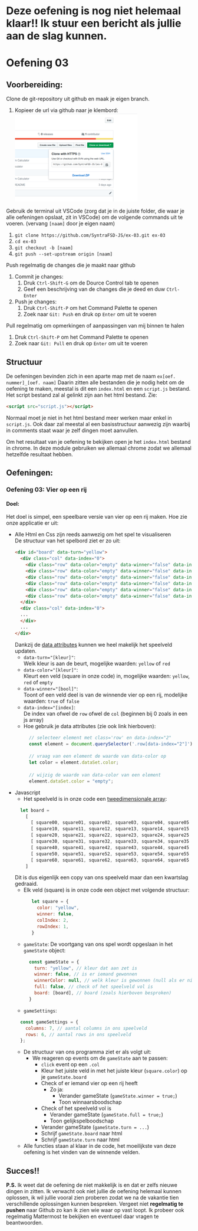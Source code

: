 # Deze oefening is nog niet helemaal klaar!! Ik stuur een bericht als jullie aan de slag kunnen.

# Oefening 03
## Voorbereiding:
Clone de git-repository uit github en maak je eigen branch.
1. Kopieer de url via github naar je klembord:  
   ![Copy url](https://raw.githubusercontent.com/SyntraFSD-JS/ex-01/master/images/copy_github.png "Copy url to clipboard")

Gebruik de terminal uit VSCode 
(zorg dat je in de juiste folder, die waar je alle oefeningen opslaat, zit in VSCode)
 om de volgende commands uit te voeren.
(vervang `[naam]` door je eigen naam)

1. `git clone https://github.com/SyntraFSD-JS/ex-03.git ex-03`
2. `cd ex-03`
3. `git checkout -b [naam]`
4. `git push --set-upstream origin [naam]`

Push regelmatig de changes die je maakt naar github

1. Commit je changes:
   1. Druk `Ctrl-Shift-G` om de Dource Control tab te openen
   2. Geef een beschrijving van de changes die je deed en duw `Ctrl-Enter`
2. Push je changes:
   1. Druk `Ctrl-Shift-P` om het Command Palette te openen
   2. Zoek naar `Git: Push` en druk op `Enter` om uit te voeren 
   
Pull regelmatig om opmerkingen of aanpassingen van mij binnen te halen
1. Druk `Ctrl-Shift-P` om het Command Palette te openen
2. Zoek naar `Git: Pull` en druk op `Enter` om uit te voeren 
     
## Structuur
De oefeningen bevinden zich in een aparte map met de naam `ex[oef. nummer]_[oef. naam]`
Daarin zitten alle bestanden die je nodig hebt om de oefening te maken, meestal is dit een `index.html` en een `script.js` bestand.
Het script bestand zal al gelinkt zijn aan het html bestand. Zie:
```html
<script src="script.js"></script>
```
Normaal moet je niet in het html bestand meer werken maar enkel in `script.js`.
Ook daar zal meestal al een basisstructuur aanwezig zijn waarbij in comments staat waar je zelf dingen moet aanvullen.

Om het resultaat van je oefening te bekijken open je het `index.html` bestand in chrome.
In deze module gebruiken we allemaal chrome zodat we allemaal hetzelfde resultaat hebben.

## Oefeningen:
### Oefening 03: Vier op een rij
#### Doel:
Het doel is simpel, een speelbare versie van vier op een rij maken.
Hoe zie onze applicatie er uit:
- Alle Html en Css zijn reeds aanwezig om het spel te visualiseren  
  De structuur van het spelbord ziet er zo uit:  
  ```html
  <div id="board" data-turn="yellow">
    <div class="col" data-index="0">
      <div class="row" data-color="empty" data-winner="false" data-index="5"></div>
      <div class="row" data-color="empty" data-winner="false" data-index="4"></div>
      <div class="row" data-color="empty" data-winner="false" data-index="3"></div>
      <div class="row" data-color="empty" data-winner="false" data-index="2"></div>
      <div class="row" data-color="empty" data-winner="false" data-index="1"></div>
      <div class="row" data-color="empty" data-winner="false" data-index="0"></div>
    </div>
    <div class="col" data-index="0">
    ...
    </div>
    ...
  </div>  
  ```
  Dankzij de [data attributes](https://developer.mozilla.org/en-US/docs/Learn/HTML/Howto/Use_data_attributes) 
  kunnen we heel makelijk het speelveld updaten. 
  - `data-turn="[kleur]"`:  
    Welk kleur is aan de beurt, mogelijke waarden: `yellow` of `red`
  - `data-color="[kleur]"`:  
    Kleurt een veld (square in onze code) in, mogelijke waarden: `yellow`, `red` of `empty`
  - `data-winner="[bool]"`:  
    Toont of een veld deel is van de winnende vier op een rij, modelijke waarden: `true` of `false`
  - `data-index="[index]`:  
    De index van ofwel de `row` ofwel de `col` (beginnen bij 0 zoals in een js array)
  - Hoe gebruik je data attributes (zie ook link hierboven):
    ```javascript
      // selecteer element met class='row' en data-index="2"
      const element = document.querySelector('.row[data-index="2"]');
  
      // vraag van een element de waarde van data-color op
      let color = element.dataSet.color;
    
      // wijzig de waarde van data-color van een element
      element.dataSet.color = "empty";
    ```
- Javascript
  - Het speelveld is in onze code een 
  [tweedimensionale array](https://www.dyn-web.com/javascript/arrays/multidimensional.php):
  ```javascript
    let board = 
      [ 
        [ square00, square01, square02, square03, square04, square05 ], // col 0
        [ square10, square11, square12, square13, square14, square15 ], // col 1
        [ square20, square21, square22, square23, square24, square25 ], // col 2
        [ square30, square31, square32, square33, square34, square35 ], // col 3
        [ square40, square41, square42, square43, square44, square45 ], // col 4
        [ square50, square51, square52, square53, square54, square55 ], // col 5
        [ square60, square61, square62, square63, square64, square65 ]  // col 6 
      ]
  ```  
  Dit is dus eigenlijk een copy van ons speelveld maar dan een kwartslag gedraaid.
  - Elk veld (square) is in onze code een object met volgende structuur:  
    ```javascript
       let square = {
         color: "yellow",
         winner: false,
         colIndex: 2,
         rowIndex: 1,
       }
    ```
  - `gameState`:
    De voortgang van ons spel wordt opgeslaan in het `gameState` object:
    ```javascript
      const gameState = {
        turn: "yellow", // kleur dat aan zet is
        winner: false, // is er iemand gewonnen
        winnerColor: null, // welk kleur is gewonnen (null als er niemand gewonnen is)
        full: false, // check of het speelveld vol is
        board: [board], // board (zoals hierboven besproken)
      }
    ``` 
  - `gameSettings`:
  ```javascript
    const gameSettings = {
      columns: 7, // aantal columns in ons speelveld
      rows: 6, // aantal rows in ons speelveld
    };
  ```
  - De structuur van ons programma ziet er als volgt uit:
    - We reageren op events om de `gameState` aan te passen:
      - `click` event op een `.col`
      - Kleur het juiste veld in met het juiste kleur (`square.color`) op je `gameState.board`
      - Check of er iemand vier op een rij heeft
        - Zo ja:
          - Verander gameState (`gameState.winner = true;`)
          - Toon winnaarsboodschap
      - Check of het speelveld vol is
          - Verander gameState (`gameState.full = true;`)
          - Toon gelijkspelboodschap
      - Verander gameState (`gameState.turn = ...`)
      - Schrijf `gameState.board` naar html
      - Schrijf `gameState.turn` naar html
  - Alle functies staan al klaar in de code, 
  het moeilijkste van deze oefening is het vinden van de winnende velden.  
  
## Succes!! 
**P.S.** Ik weet dat de oefening de niet makkelijk is en dat er zelfs nieuwe dingen in zitten. 
Ik verwacht ook niet jullie de oefening helemaal kunnen oplossen, 
ik wil jullie vooral zien proberen zodat we na de vakantie tien verschillende oplossingen kunnen bespreken.
Vergeet niet **regelmatig te pushen** naar Github zo kan ik zien wie waar op vast loopt.
Ik probeer ook regelmatig Mattermost te bekijken en eventueel daar vragen te beantwoorden.



   
      
